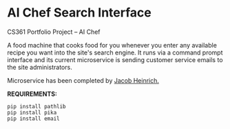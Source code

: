# AI Chef Search Interface

CS361 Portfolio Project – AI Chef

A food machine that cooks food for you whenever you enter any available recipe you want into the site's search engine. It runs via a command prompt interface and its current microservice is sending customer service emails to the site administrators.

Microservice has been completed by <a href="https://github.com/Jacob-Heinrich/email-microservice">Jacob Heinrich.</a>

<b>REQUIREMENTS:</b>

```
pip install pathlib
pip install pika
pip install email
```
